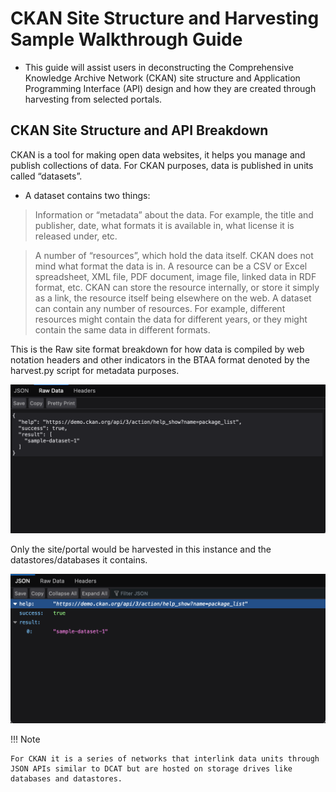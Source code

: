 # CKAN Site Structure and Harvesting Sample Walkthrough Guide

- This guide will assist users in deconstructing the Comprehensive Knowledge Archive Network (CKAN) site structure and Application Programming Interface (API) design and how they are created through harvesting from selected portals.  

## CKAN Site Structure and API Breakdown

CKAN is a tool for making open data websites, it helps you manage and publish collections of data.  For CKAN purposes, data is published in units called “datasets”.

   - A dataset contains two things:

   > Information or “metadata” about the data. For example, the title and publisher, date, what formats it is available in, what license it is released under, etc.

   > A number of “resources”, which hold the data itself. CKAN does not mind what format the data is in. A resource can be a CSV or Excel spreadsheet, XML file, PDF document, image file, linked data in RDF format, etc. CKAN can store the resource internally, or store it simply as a link, the resource itself being elsewhere on the web. A dataset can contain any number of resources. For example, different resources might contain the data for different years, or they might contain the same data in different formats.

This is the Raw site format breakdown for how data is compiled by web notation headers and other indicators in the BTAA format denoted by the harvest.py script for metadata purposes.

	
![ckan-data](images/ckan-raw-data.jpg)

Only the site/portal would be harvested in this instance and the datastores/databases it contains.

![ckan-result](images/ckan-result.jpg)

!!! Note

	For CKAN it is a series of networks that interlink data units through JSON APIs similar to DCAT but are hosted on storage drives like databases and datastores.
